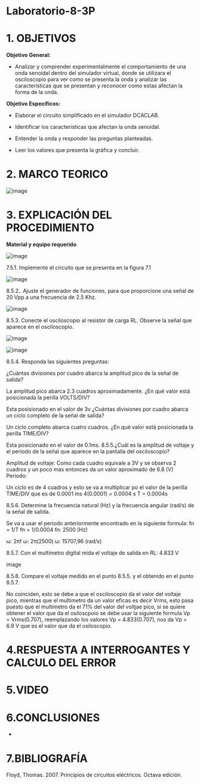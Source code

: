 # Laboratorio-8-3P
# 1. OBJETIVOS 

**Objetivo General:**

* Analizar y comprender experimentalmente el comportamiento de una onda senoidal dentro del simulador virtual, donde se utilizara el osciloscopio para ver como se presenta la onda y analizar las características que se presentan y reconocer como estas afectan la forma de la onda.

**Objetivo Específicos:**

* Elaborar el circuito simplificado en el simulador DCACLAB.

* Identificar los caracteristicas que afectan la onda senoidal.

* Entender la onda y responder las preguntas planteadas.

* Leer los valores que presenta la gráfica y concluir.

# 2. MARCO TEORICO 

![image](https://user-images.githubusercontent.com/105617383/186017479-f412f6b5-c9e9-4283-a0e8-24b6c84eede5.png)

# 3. EXPLICACIÓN DEL PROCEDIMIENTO 

**Material y equipo requerido**

![image](https://user-images.githubusercontent.com/105617383/186023453-9a04e24e-8675-4329-aafe-0a241c048c0e.png)

7.5.1. Implemente el circuito que se presenta en la figura 7.1

![image](https://user-images.githubusercontent.com/105617383/186023577-a636292d-bcce-4a24-8da0-b9529e627fd1.png)

8.5.2.. Ajuste el generador de funciones, para que proporcione una señal de 20 Vpp a una frecuencia de 2.5 Khz.

![image](https://user-images.githubusercontent.com/105617383/186024716-61a9c396-0c76-4aea-9313-e95b8740288b.png)

8.5.3. Conecte el osciloscopio al resistor de carga RL. Observe la señal que aparece en el osciloscopio.

![image](https://user-images.githubusercontent.com/105617383/186031368-344c367d-22cb-4cca-b7bb-debbd461ac9e.png)

![image](https://user-images.githubusercontent.com/105617383/186031383-cc9b27c0-b395-464c-abe1-90bce9957295.png)

8.5.4. Responda las siguientes preguntas:

¿Cuántas divisiones por cuadro abarca la amplitud pico de la señal de salida?

La amplitud pico abarca 2.3 cuadros aproximadamente.
¿En qué valor está posicionada la perilla VOLTS/DIV?

Esta posisionado en el valor de 3v
¿Cuántas divisiones por cuadro abarca un ciclo completo de la señal de salida?

Un ciclo completo abarca cuatro cuadros.
¿En qué valor está posicionada la perilla TIME/DIV?

Esta posicionado en el valor de 0.1ms.
8.5.5.¿Cuál es la amplitud de voltaje y el periodo de la señal que aparece en la pantalla del osciloscopio?

Amplitud de voltaje:
Como cada cuadro equivale a 3V y se observa 2 cuadros y un poco mas entonces da un valor aproximado de 6.8 (V)
Periodo:

Un ciclo es de 4 cuadros y esto se va a multiplicar po el valor de la perilla TIME/DIV que es de 0.0001 ms
4(0.0001) = 0.0004 s
T = 0.0004s

8.5.6. Determine la frecuencia natural (Hz) y la frecuencia angular (rad/s) de la señal de salida.

Se va a usar el periodo anteriormente encontrado en la siguiente formula:
fn = 1/T
fn = 1/0.0004
fn: 2500 (Hz)

ω: 2πf
ω: 2π(2500)
ω: 15707,96 (rad/s)

8.5.7. Con el multímetro digital mida el voltaje de salida en RL: 4.833 V

image

8.5.8. Compare el voltaje medido en el punto 8.5.5. y el obtenido en el punto 8.5.7.

No coinciden, esto se debe a que el osciloscopio da el valor del voltaje pico, mientras que el multimetro da un valor eficas es decir Vrms, esto pasa puesto que el multimetro da el 71% del valor del voltjae pico, si se quiere obtener el valor que da el osiloscpoio se debe usar la siguiente formula Vp = Vrms(0.707), reemplazando los valores Vp = 4.833(0.707), nos da Vp = 6.9 V que es el valor que da el osiloscopio.

# 4.RESPUESTA A INTERROGANTES Y CALCULO DEL ERROR


# 5.VIDEO



# 6.CONCLUSIONES

* 

# 7.BIBLIOGRAFÍA

Floyd, Thomas. 2007. Principios de circuitos eléctricos. Octava edición.
